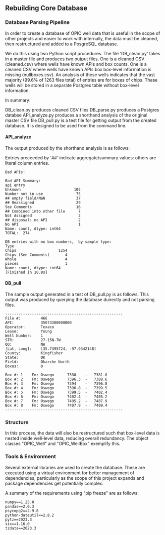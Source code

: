 ## Rebuilding Core Database

### Database Parsing Pipeline

In order to create a database of OPIC well data that is useful in the scope of other projects and easier to work with internally, the data must be cleaned, then restructured and added to a PosgreSQL database.

We do this using two Python script procedures. The file 'DB_clean.py' takes in a master file and produces two output files. One is a cleaned CSV (cleaned.csv) where wells have known APIs and box counts. One is a cleaned CSV where wells have known APIs box box-level information is missing (nullboxes.csv). An analysis of these wells indicates that the vast majority (99.6% of 1263 files total) of entries are for boxes of chips. These wells will be stored in a separate Postgres table without box-level information.

In summary:

DB_clean.py produces cleaned CSV files
DB_parse.py produces a Postgres databse
API_analyze.py produces a shorthand analysis of the original master CSV file
DB_pull.py is a test file for getting output from the created database. It is designed to be used from the command line.

#### API_analyze

The output produced by the shorthand analysis is as follows:

Entries preceeded by '##' indicate aggregate/summary values: others are literal column entries.

```
Bad APIs:

Bad API Summary: 
api entry
Unknown                        105
Number not in use               75
## empty field/NaN              37
## Reassigned                   29
See Comments                    16
## Combined into other file      7
Not Assigned                     2
## disposal: no API              2
No API                           1
Name: count, dtype: int64
TOTAL:  274

DB entries with no box numbers,  by sample type: 
Type
Chips                   1254
Chips (See Comments)       4
Whole                      4
pieces                     1
Name: count, dtype: int64
[Finished in 10.8s]
```

#### DB_pull

The sample output generated in a test of DB_pull.py is as follows. This output was produced by querying the database duirectly and not parsing files.

```
-----------------------------------------------------
File #: 		466
API: 			35073300000000
Operator: 		Texaco
Lease: 			Young
Well Number: 	1
STR: 			27-15N-7W
QQ: 			NW
[Lat, Long]: 	[35.7495724, -97.9342148]
County: 		Kingfisher
State: 			OK
Field: 			Okarche North
Boxes: 			8

Box #: 1	Fm: Oswego		7380	-	7381.8
Box #: 2	Fm: Oswego		7396.3	-	7388.6
Box #: 3	Fm: Oswego		7394	-	7396.8
Box #: 4	Fm: Oswego		7396.8	-	7399.5
Box #: 5	Fm: Oswego		7399.5	-	7402.4
Box #: 6	Fm: Oswego		7402.4	-	7405.2
Box #: 7	Fm: Oswego		7405.2	-	7407.9
Box #: 8	Fm: Oswego		7407.9	-	7409.4
-----------------------------------------------------
```

### Structure

In this process, the data will also be restructured such that box-level data is nested inside well-level data, reducing overall redundancy. The object classes "OPIC_Well" and "OPIC_WellBox" exemplify this.

### Tools & Environment

Several external libraries are used to create the database. These are executed using a virtual environment for better management of dependencies, particularly as the scope of this project expands and package dependencies get potentially complex.

A summary of the requirements using "pip freeze" are as follows:

```
numpy==1.25.0
pandas==2.0.3
psycopg2==2.9.6
python-dateutil==2.8.2
pytz==2023.3
six==1.16.0
tzdata==2023.3
```